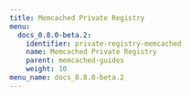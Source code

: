 ```yaml
---
title: Memcached Private Registry
menu:
  docs_0.8.0-beta.2:
    identifier: private-registry-memcached
    name: Memcached Private Registry
    parent: memcached-guides
    weight: 10
menu_name: docs_0.8.0-beta.2
---
```

